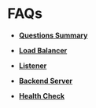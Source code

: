 # FAQs<a name="EN-US_TOPIC_0091131386"></a>

-   **[Questions Summary](questions-summary.md)**  

-   **[Load Balancer](load-balancer-0.md)**  

-   **[Listener](listener-1.md)**  

-   **[Backend Server](backend-server-2.md)**  

-   **[Health Check](health-check-3.md)**  



